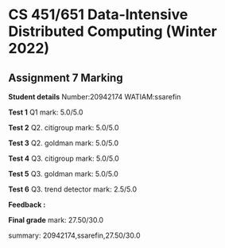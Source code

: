 # CS 451/651 Data-Intensive Distributed Computing (Winter 2022)
## Assignment 7 Marking

**Student details**
Number:20942174
WATIAM:ssarefin

**Test 1** Q1 mark: 5.0/5.0

**Test 2** Q2. citigroup mark: 5.0/5.0

**Test 3** Q2. goldman mark: 5.0/5.0

**Test 4** Q3. citigroup mark: 5.0/5.0

**Test 5** Q3. goldman mark: 5.0/5.0

**Test 6** Q3. trend detector mark: 2.5/5.0

**Feedback :** 

**Final grade**
mark: 27.50/30.0

summary: 20942174,ssarefin,27.50/30.0
